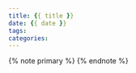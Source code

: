```yaml
---
title: {{ title }}
date: {{ date }}
tags:
categories:
---
```


{% note primary %} {% endnote %}
<meta name="referrer" content="no-referrer" />


<!--more-->


